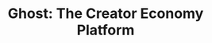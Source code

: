 ---
name: ghost

host: ghost.org
origin: https://ghost.org
pathname: /
search: 
href: https://ghost.org/
title: 'Ghost: The Creator Economy Platform'

ogTitle: 'Ghost: The Creator Economy Platform'

twitterTitle: 'Ghost: The Creator Economy Platform'

description: >-
  The world's most popular modern publishing platform for creating a new media
  platform. Used by Apple, SkyNews, Buffer, OpenAI, and thousands more.

ogDescription: >-
  The world's most popular modern publishing platform for creating a new media
  platform. Used by Apple, SkyNews, Buffer, OpenAI, and thousands more.

image: https://ghost.org/images/meta/ghost.png
ogImage: https://ghost.org/images/meta/ghost.png
twitterImage: https://ghost.org/images/meta/ghost.png
keywords: 
logo: 
---